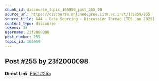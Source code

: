 ```yaml
---
chunk_id: discourse_topic_165959_post_255_00
source_url: https://discourse.onlinedegree.iitm.ac.in/t/165959/255
source_title: GA4 - Data Sourcing - Discussion Thread [TDS Jan 2025]
content_type: discourse
tokens: 39
username: 23f2000098
post_number: 255
topic_id: 165959
---
```


## Post #255 by 23f2000098

**Direct Link**: [Post #255](https://discourse.onlinedegree.iitm.ac.in/t/165959/255)
